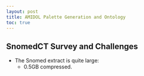 ```yaml
---
layout: post
title: AMIDOL Palette Generation and Ontology
toc: true
---
```


## SnomedCT Survey and Challenges
* The Snomed extract is quite large:
  * 0.5GB compressed.

